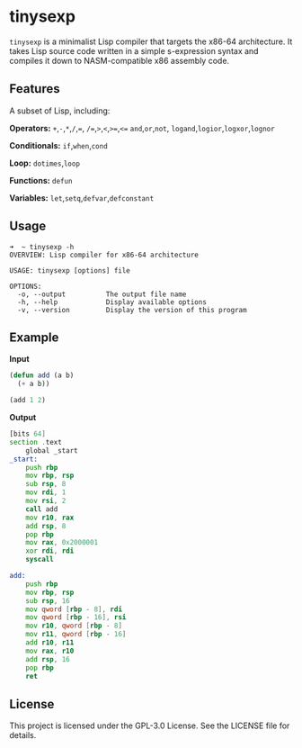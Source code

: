 # tinysexp
`tinysexp` is a minimalist Lisp compiler that targets the x86-64 architecture. It takes Lisp source code written in a simple s-expression syntax and compiles it down to NASM-compatible x86 assembly code.

## Features
A subset of Lisp, including:

**Operators:** 
`+`,`-`,`*`,`/`,`=`, 
`/=`,`>`,`<`,`>=`,`<=`
`and`,`or`,`not`,
`logand`,`logior`,`logxor`,`lognor`

**Conditionals:**
`if`,`when`,`cond`

**Loop:**
`dotimes`,`loop`

**Functions:**
`defun`

**Variables:**
`let`,`setq`,`defvar`,`defconstant`

## Usage
```
➜  ~ tinysexp -h
OVERVIEW: Lisp compiler for x86-64 architecture

USAGE: tinysexp [options] file

OPTIONS:
  -o, --output          The output file name
  -h, --help            Display available options
  -v, --version         Display the version of this program
```
## Example
**Input**
```lisp
(defun add (a b)
  (+ a b))

(add 1 2)
```
**Output**
```asm
[bits 64]
section .text
    global _start
_start:
    push rbp
    mov rbp, rsp
    sub rsp, 8
    mov rdi, 1
    mov rsi, 2
    call add
    mov r10, rax
    add rsp, 8
    pop rbp
    mov rax, 0x2000001
    xor rdi, rdi
    syscall

add:
    push rbp
    mov rbp, rsp
    sub rsp, 16
    mov qword [rbp - 8], rdi
    mov qword [rbp - 16], rsi
    mov r10, qword [rbp - 8]
    mov r11, qword [rbp - 16]
    add r10, r11
    mov rax, r10
    add rsp, 16
    pop rbp
    ret
```
## License
This project is licensed under the GPL-3.0 License. See the LICENSE file for details.
